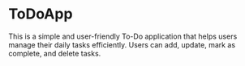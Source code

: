 # ToDoApp
This is a simple and user-friendly To-Do application that helps users manage their daily tasks efficiently. Users can add, update, mark as complete, and delete tasks.

